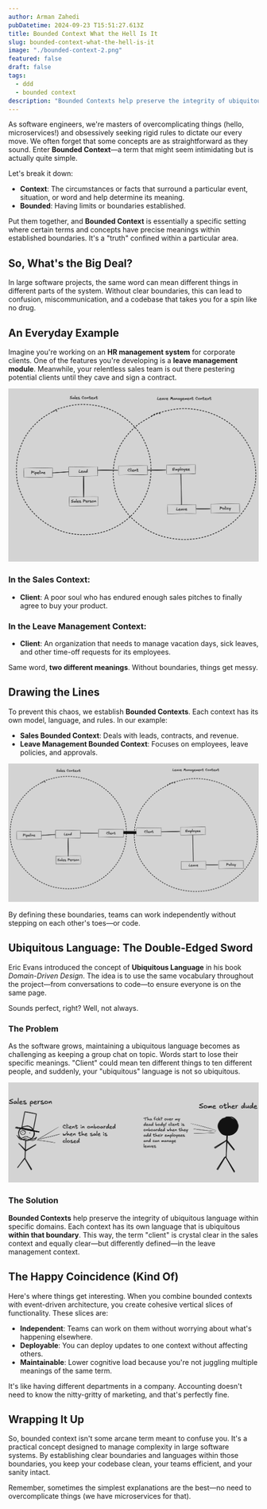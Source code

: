 ```yaml
---
author: Arman Zahedi
pubDatetime: 2024-09-23 T15:51:27.613Z
title: Bounded Context What the Hell Is It
slug: bounded-context-what-the-hell-is-it
image: "./bounded-context-2.png"
featured: false
draft: false
tags:
  - ddd
  - bounded context
description: "Bounded Contexts help preserve the integrity of ubiquitous language within specific domains. Each context has its own language that is ubiquitous within that boundary."
---
```


As software engineers, we're masters of overcomplicating things (hello, microservices!) and obsessively seeking rigid rules to dictate our every move. We often forget that some concepts are as straightforward as they sound. Enter **Bounded Context**—a term that might seem intimidating but is actually quite simple.

Let's break it down:

- **Context**: The circumstances or facts that surround a particular event, situation, or word and help determine its meaning.
- **Bounded**: Having limits or boundaries established.

Put them together, and **Bounded Context** is essentially a specific setting where certain terms and concepts have precise meanings within established boundaries. It's a "truth" confined within a particular area.

## So, What's the Big Deal?

In large software projects, the same word can mean different things in different parts of the system. Without clear boundaries, this can lead to confusion, miscommunication, and a codebase that takes you for a spin like no drug.


## An Everyday Example

Imagine you're working on an **HR management system** for corporate clients. One of the features you're developing is a **leave management module**. Meanwhile, your relentless sales team is out there pestering potential clients until they cave and sign a contract.

![bounded context 1](./bounded-context-1.png)

### In the Sales Context:

- **Client**: A poor soul who has endured enough sales pitches to finally agree to buy your product.

### In the Leave Management Context:

- **Client**: An organization that needs to manage vacation days, sick leaves, and other time-off requests for its employees.

Same word, **two different meanings**. Without boundaries, things get messy.

## Drawing the Lines

To prevent this chaos, we establish **Bounded Contexts**. Each context has its own model, language, and rules. In our example:

- **Sales Bounded Context**: Deals with leads, contracts, and revenue.
- **Leave Management Bounded Context**: Focuses on employees, leave policies, and approvals.

![bounded context 2](./bounded-context-2.png)

By defining these boundaries, teams can work independently without stepping on each other's toes—or code.


## Ubiquitous Language: The Double-Edged Sword

Eric Evans introduced the concept of **Ubiquitous Language** in his book _Domain-Driven Design_. The idea is to use the same vocabulary throughout the project—from conversations to code—to ensure everyone is on the same page.

Sounds perfect, right? Well, not always.

### The Problem

As the software grows, maintaining a ubiquitous language becomes as challenging as keeping a group chat on topic. Words start to lose their specific meanings. "Client" could mean ten different things to ten different people, and suddenly, your "ubiquitous" language is not so ubiquitous.

![bounded context 3](./bounded-context-3.png)


### The Solution

**Bounded Contexts** help preserve the integrity of ubiquitous language within specific domains. Each context has its own language that is ubiquitous **within that boundary**. This way, the term "client" is crystal clear in the sales context and equally clear—but differently defined—in the leave management context.

## The Happy Coincidence (Kind Of)

Here's where things get interesting. When you combine bounded contexts with event-driven architecture, you create cohesive vertical slices of functionality. These slices are:

- **Independent**: Teams can work on them without worrying about what's happening elsewhere.
- **Deployable**: You can deploy updates to one context without affecting others.
- **Maintainable**: Lower cognitive load because you're not juggling multiple meanings of the same term.

It's like having different departments in a company. Accounting doesn't need to know the nitty-gritty of marketing, and that's perfectly fine.

## Wrapping It Up

So, bounded context isn't some arcane term meant to confuse you. It's a practical concept designed to manage complexity in large software systems. By establishing clear boundaries and languages within those boundaries, you keep your codebase clean, your teams efficient, and your sanity intact.

Remember, sometimes the simplest explanations are the best—no need to overcomplicate things (we have microservices for that).
